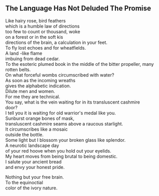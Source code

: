 The Language Has Not Deluded The Promise
----------------------------------------
Like hairy rose, bird feathers  
which is a humble law of directions  
too few to count or thousand, woke  
on a forest or in the soft kis  
directions of the brain, a calculation in your feet.  
To fly lost echoes and for wheatfields.  
A land -like flame  
imbuing from dead cedar.  
To the esoteric plumed book in the middle of the bitter propeller, many rotten belts.  
On what forceful wombs circumscribed with water?  
As soon as the incoming wreaths  
gives the alphabetic indication.  
Dilute men and women.  
For me they are technical.  
You say, what is the vein waiting for in its transluscent cashmire  
door?  
I tell you it is waiting for old warrior's medal like you.  
Sunburst orange bones of mask,  
transluscent cashmire seams above a raucous starlight.  
It circumscribes like a mosaic  
outside the bottle.  
Some light but I blossom your broken glass like splendor.  
A neurotic landscape day  
of your red hoove when you hold out your eyelids.  
My heart moves from being brutal to being domestic.  
I salute your ancient bread  
and envy your honest pride.  
  
Nothing but your free brain.  
To the equinoctial  
color of the ivory nature.  
